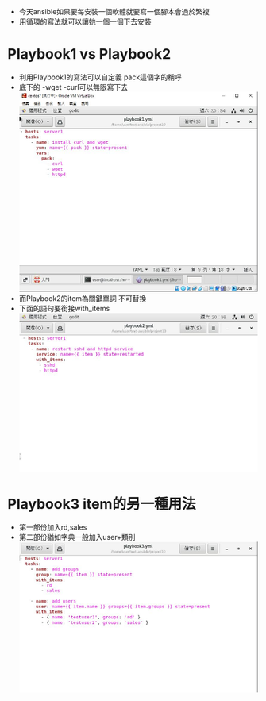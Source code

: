 * 今天ansible如果要每安裝一個軟體就要寫一個腳本會過於繁複  
* 用循環的寫法就可以讓她一個一個下去安裝  

# Playbook1 vs Playbook2  
* 利用Playbook1的寫法可以自定義 pack這個字的稱呼  
* 底下的 -wget -curl可以無限寫下去  
![image](https://github.com/sleepy9487/linux1/blob/master/linux%20images/ansible-%E5%BE%AA%E7%92%B0-playbook1.JPG)  
* 而Playbook2的item為關鍵單詞 不可替換  
* 下面的語句要銜接with_items  
![image](https://github.com/sleepy9487/linux1/blob/master/linux%20images/ansible-%E5%BE%AA%E7%92%B0-playbook2.JPG)  
# Playbook3 item的另一種用法  
* 第一部份加入rd,sales
* 第二部份猶如字典一般加入user+類別
![image](https://github.com/sleepy9487/linux1/blob/master/linux%20images/ansible-%E5%BE%AA%E7%92%B0-playbook3.JPG)

